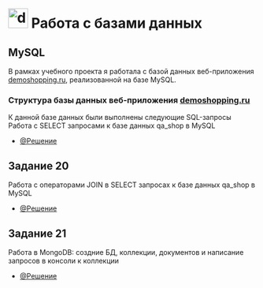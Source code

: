 # <img width="40" height="40" src="https://img.icons8.com/?size=100&id=43611&format=png&color=000000" alt="database"/> Работа с базами данных


## MySQL
В рамках учебного проекта я работала с базой данных веб-приложения [demoshopping.ru](https://qa.demoshopping.ru/), реализованной на базе MySQL.

### Структура базы данных веб-приложения [demoshopping.ru](https://qa.demoshopping.ru/)

К данной базе данных были выполнены следующие SQL-запросы
Работа с SELECT запросами к базе данных qa_shop в MySQL
- [@Решение](https://docs.google.com/spreadsheets/d/1jUGB-CBjwcvA6nRNofE7qdUw_UaTXb0zs8f-oRBr9O4/edit?usp=sharing)
## Задание 20
Работа с операторами JOIN в SELECT запросах к базе данных qa_shop в MySQL
- [@Решение](https://docs.google.com/spreadsheets/d/1nTJ0F9as2P6z8EkXEnc6-nelb8ruBVWur4SAbm2tOEs/edit?usp=sharing)
## Задание 21
Работа в MongoDB: создние БД, коллекции, документов и написание запросов в консоли к коллекции
- [@Решение](https://docs.google.com/spreadsheets/d/12imRz0__zVq_2oyZusAHvyBJecFHDE-_vhFXxg7I82k/edit?usp=sharing)
